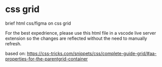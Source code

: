 # css grid
 brief html css/figma on css grid

 For the best expedrience, please use this html file in a vscode live server extension so the changes are reflected without the need to manually refresh.

based on: https://css-tricks.com/snippets/css/complete-guide-grid/#aa-properties-for-the-parentgrid-container
